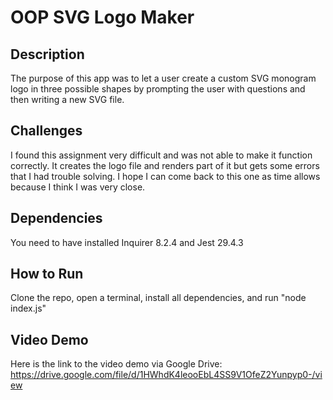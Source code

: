 # OOP SVG Logo Maker
## Description
The purpose of this app was to let a user create a custom SVG monogram logo in three possible shapes by prompting the user with questions and then writing a new SVG file.
## Challenges
I found this assignment very difficult and was not able to make it function correctly.  It creates the logo file and renders part of it but gets some errors that I had trouble solving.  I hope I can come back to this one as time allows because I think I was very close.
## Dependencies
You need to have installed Inquirer 8.2.4 and Jest 29.4.3
## How to Run
Clone the repo, open a terminal, install all dependencies, and run "node index.js"
## Video Demo
Here is the link to the video demo via Google Drive: https://drive.google.com/file/d/1HWhdK4leooEbL4SS9V1OfeZ2Yunpyp0-/view